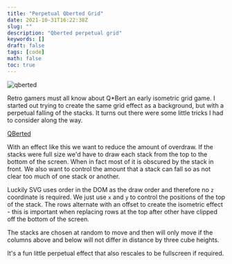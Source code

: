```yaml
---
title: "Perpetual Qberted Grid"
date: 2021-10-31T16:22:38Z
slug: ""
description: "Qberted perpetual grid"
keywords: []
draft: false
tags: [code]
math: false
toc: true
---
```


![qberted](/pages_example/qberted.png)

Retro gamers must all know about Q\*Bert an early isometric grid game.  I started out trying to create the same grid effect as a background, but with a perpetual falling of the stacks. It turns out there were some little tricks I had to consider along the way. 

[QBerted](https://qberted.herokuapp.com/)  

With an effect like this we want to reduce the amount of overdraw. If the stacks were full size we'd have to draw each stack from the top to the bottom of the screen. When in fact most of it is obscured by the stack in front. We also want to control the amount that a stack can fall so as not clear too much of one stack or another.  

Luckily SVG uses order in the DOM as the draw order and therefore no `z` coordinate is required.  We just use `x` and `y` to control the positions of the top of the stack.  The rows alternate with an offset to create the isometric effect - this is important when replacing rows at the top after other have clipped off the bottom of the screen.  

The stacks are chosen at random to move and then will only move if the columns above and below will not differ in distance by three cube heights.  

It's a fun little perpetual effect that also rescales to be fullscreen if required.  
